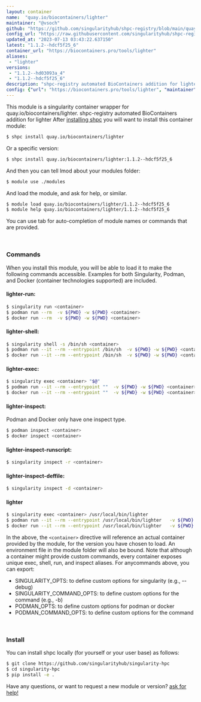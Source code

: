 ```yaml
---
layout: container
name:  "quay.io/biocontainers/lighter"
maintainer: "@vsoch"
github: "https://github.com/singularityhub/shpc-registry/blob/main/quay.io/biocontainers/lighter/container.yaml"
config_url: "https://raw.githubusercontent.com/singularityhub/shpc-registry/main/quay.io/biocontainers/lighter/container.yaml"
updated_at: "2023-07-13 03:43:22.637150"
latest: "1.1.2--hdcf5f25_6"
container_url: "https://biocontainers.pro/tools/lighter"
aliases:
 - "lighter"
versions:
 - "1.1.2--hd03093a_4"
 - "1.1.2--hdcf5f25_6"
description: "shpc-registry automated BioContainers addition for lighter"
config: {"url": "https://biocontainers.pro/tools/lighter", "maintainer": "@vsoch", "description": "shpc-registry automated BioContainers addition for lighter", "latest": {"1.1.2--hdcf5f25_6": "sha256:a637ddc32d1a2d7efe6d9db6a78c9cb1921b62474ef77e8949b3dc009a803f2f"}, "tags": {"1.1.2--hd03093a_4": "sha256:79f4681de7ebb56f2fcf8f9152f24f5fb7554099a47c9c158abd5db306b7c57d", "1.1.2--hdcf5f25_6": "sha256:a637ddc32d1a2d7efe6d9db6a78c9cb1921b62474ef77e8949b3dc009a803f2f"}, "docker": "quay.io/biocontainers/lighter", "aliases": {"lighter": "/usr/local/bin/lighter"}}
---
```


This module is a singularity container wrapper for quay.io/biocontainers/lighter.
shpc-registry automated BioContainers addition for lighter
After [installing shpc](#install) you will want to install this container module:


```bash
$ shpc install quay.io/biocontainers/lighter
```

Or a specific version:

```bash
$ shpc install quay.io/biocontainers/lighter:1.1.2--hdcf5f25_6
```

And then you can tell lmod about your modules folder:

```bash
$ module use ./modules
```

And load the module, and ask for help, or similar.

```bash
$ module load quay.io/biocontainers/lighter/1.1.2--hdcf5f25_6
$ module help quay.io/biocontainers/lighter/1.1.2--hdcf5f25_6
```

You can use tab for auto-completion of module names or commands that are provided.

<br>

### Commands

When you install this module, you will be able to load it to make the following commands accessible.
Examples for both Singularity, Podman, and Docker (container technologies supported) are included.

#### lighter-run:

```bash
$ singularity run <container>
$ podman run --rm  -v ${PWD} -w ${PWD} <container>
$ docker run --rm  -v ${PWD} -w ${PWD} <container>
```

#### lighter-shell:

```bash
$ singularity shell -s /bin/sh <container>
$ podman run --it --rm --entrypoint /bin/sh  -v ${PWD} -w ${PWD} <container>
$ docker run --it --rm --entrypoint /bin/sh  -v ${PWD} -w ${PWD} <container>
```

#### lighter-exec:

```bash
$ singularity exec <container> "$@"
$ podman run --it --rm --entrypoint ""  -v ${PWD} -w ${PWD} <container> "$@"
$ docker run --it --rm --entrypoint ""  -v ${PWD} -w ${PWD} <container> "$@"
```

#### lighter-inspect:

Podman and Docker only have one inspect type.

```bash
$ podman inspect <container>
$ docker inspect <container>
```

#### lighter-inspect-runscript:

```bash
$ singularity inspect -r <container>
```

#### lighter-inspect-deffile:

```bash
$ singularity inspect -d <container>
```


#### lighter

```bash
$ singularity exec <container> /usr/local/bin/lighter
$ podman run --it --rm --entrypoint /usr/local/bin/lighter   -v ${PWD} -w ${PWD} <container> -c " $@"
$ docker run --it --rm --entrypoint /usr/local/bin/lighter   -v ${PWD} -w ${PWD} <container> -c " $@"
```



In the above, the `<container>` directive will reference an actual container provided
by the module, for the version you have chosen to load. An environment file in the
module folder will also be bound. Note that although a container
might provide custom commands, every container exposes unique exec, shell, run, and
inspect aliases. For anycommands above, you can export:

 - SINGULARITY_OPTS: to define custom options for singularity (e.g., --debug)
 - SINGULARITY_COMMAND_OPTS: to define custom options for the command (e.g., -b)
 - PODMAN_OPTS: to define custom options for podman or docker
 - PODMAN_COMMAND_OPTS: to define custom options for the command

<br>

### Install

You can install shpc locally (for yourself or your user base) as follows:

```bash
$ git clone https://github.com/singularityhub/singularity-hpc
$ cd singularity-hpc
$ pip install -e .
```

Have any questions, or want to request a new module or version? [ask for help!](https://github.com/singularityhub/singularity-hpc/issues)